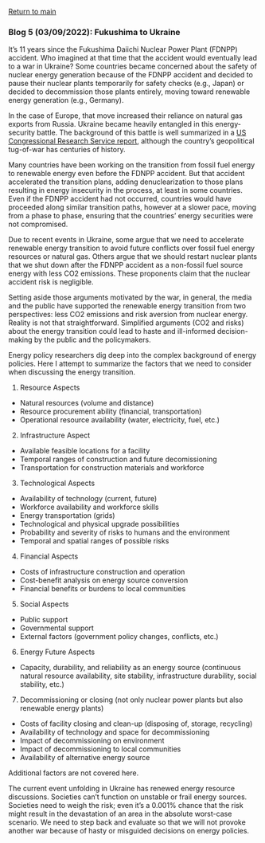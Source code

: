 <a href="https://misayasu.github.io/">Return to main</a><br/>

### Blog 5 (03/09/2022): Fukushima to Ukraine

It’s 11 years since the Fukushima Daiichi Nuclear Power Plant (FDNPP) accident. Who imagined at that time that the accident would eventually lead to a war in Ukraine?
Some countries became concerned about the safety of nuclear energy generation because of the FDNPP accident and decided to pause their nuclear plants temporarily for safety checks (e.g., Japan) or decided to decommission those plants entirely, moving toward renewable energy generation (e.g., Germany). 

In the case of Europe, that move increased their reliance on natural gas exports from Russia. Ukraine became heavily entangled in this energy-security battle. The background of this battle is well summarized in a <a href="https://crsreports.congress.gov/product/pdf/IF/IF11138" target="_blank">US Congressional Research Service report</a>, although the country’s geopolitical tug-of-war has centuries of history.

Many countries have been working on the transition from fossil fuel energy to renewable energy even before the FDNPP accident. But that accident accelerated the transition plans, adding denuclearization to those plans resulting in energy insecurity in the process, at least in some countries. Even if the FDNPP accident had not occurred, countries would have proceeded along similar transition paths, however at a slower pace, moving from a phase to phase, ensuring that the countries’ energy securities were not compromised.

Due to recent events in Ukraine, some argue that we need to accelerate renewable energy transition to avoid future conflicts over fossil fuel energy resources or natural gas. Others argue that we should restart nuclear plants that we shut down after the FDNPP accident as a non-fossil fuel source energy with less CO2 emissions. These proponents claim that the nuclear accident risk is negligible.

Setting aside those arguments motivated by the war, in general, the media and the public have supported the renewable energy transition from two perspectives: less CO2 emissions and risk aversion from nuclear energy. Reality is not that straightforward. Simplified arguments (CO2 and risks) about the energy transition could lead to haste and ill-informed decision-making by the public and the policymakers. 

Energy policy researchers dig deep into the complex background of energy policies. Here I attempt to summarize the factors that we need to consider when discussing the energy transition.

1. Resource Aspects
- Natural resources (volume and distance)
- Resource procurement ability (financial, transportation)
- Operational resource availability (water, electricity, fuel, etc.)

2. Infrastructure Aspect
- Available feasible locations for a facility 
- Temporal ranges of construction and future decomissioning
- Transportation for construction materials and workforce

3. Technological Aspects
- Availability of technology (current, future)
- Workforce availability and workforce skills
- Energy transportation (grids)
- Technological and physical upgrade possibilities 
- Probability and severity of risks to humans and the environment
- Temporal and spatial ranges of possible risks

4. Financial Aspects
- Costs of infrastructure construction and operation
- Cost-benefit analysis on energy source conversion
- Financial benefits or burdens to local communities

5. Social Aspects
- Public support
- Governmental support
- External factors (government policy changes, conflicts, etc.)

6. Energy Future Aspects
- Capacity, durability, and reliability as an energy source (continuous natural resource availability, site stability, infrastructure durability, social stability, etc.)

7. Decommissioning or closing (not only nuclear power plants but also renewable energy plants)
- Costs of facility closing and clean-up (disposing of, storage, recycling)
- Availability of technology and space for decommissioning
- Impact of decommissioning on environment 
- Impact of decommissioning to local communities
- Availability of alternative energy source

Additional factors are not covered here.

The current event unfolding in Ukraine has renewed energy resource discussions. Societies can’t function on unstable or frail energy sources. Societies need to weigh the risk; even it’s a 0.001% chance that the risk might result in the devastation of an area in the absolute worst-case scenario. We need to step back and evaluate so that we will not provoke another war because of hasty or misguided decisions on energy policies.


